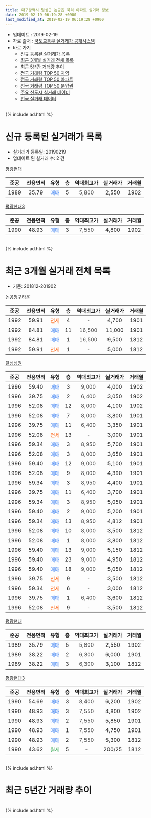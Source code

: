 ```yaml
---
title: 대구광역시 달성군 논공읍 북리 아파트 실거래 정보
date: 2019-02-19 06:19:28 +0900
last_modified_at: 2019-02-19 06:19:28 +0900
---
```


* 업데이트 : 2019-02-19
* 자료 출처 : [국토교통부 실거래가 공개시스템](http://rt.molit.go.kr)
* 바로 가기
    * [신규 등록된 실거래가 목록](#신규-등록된-실거래가-목록)
    * [최근 3개월 실거래 전체 목록](#최근-3개월-실거래-전체-목록)
    * [최근 5년간 거래량 추이](#최근-5년간-거래량-추이)
    * [전국 거래량 TOP 50 지역](https://ayogom.github.io/apt-trade-info/최근-3개월-전국에서-가장-거래가-많이-발생한-지역)
    * [전국 거래량 TOP 50 아파트](https://ayogom.github.io/apt-trade-info/최근-3개월-전국에서-가장-거래가-많이-발생한-아파트)
    * [전국 거래량 TOP 50 분양권](https://ayogom.github.io/apt-trade-info/최근-3개월-전국에서-가장-거래가-많이-발생한-분양권)
    * [주요 신도시 실거래 데이터](https://ayogom.github.io/apt-trade-info/주요-신도시)
    * [전국 실거래 데이터](https://ayogom.github.io/apt-trade-info/전국)
<br>
{% include ad.html %}
<br>

# 신규 등록된 실거래가 목록
* 실거래가 등록일: 20190219
* 업데이트 된 실거래 수: 2 건


[평광현대](https://search.naver.com/search.naver?query=%EB%8C%80%EA%B5%AC%EA%B4%91%EC%97%AD%EC%8B%9C+%EB%8B%AC%EC%84%B1%EA%B5%B0+%EB%85%BC%EA%B3%B5%EC%9D%8D+%EB%B6%81%EB%A6%AC+%ED%8F%89%EA%B4%91%ED%98%84%EB%8C%80)

|준공|전용면적|유형|층|역대최고가|실거래가|거래월|
|:---:|:---:|:---:|:---:|:---:|:---:|:---:|
|1989|35.79|<span style="color:#4285f3">매매</span>|5|<span style="color:#444444">5,800</span>|2,550|1902|

[평광현대3](https://search.naver.com/search.naver?query=%EB%8C%80%EA%B5%AC%EA%B4%91%EC%97%AD%EC%8B%9C+%EB%8B%AC%EC%84%B1%EA%B5%B0+%EB%85%BC%EA%B3%B5%EC%9D%8D+%EB%B6%81%EB%A6%AC+%ED%8F%89%EA%B4%91%ED%98%84%EB%8C%803)

|준공|전용면적|유형|층|역대최고가|실거래가|거래월|
|:---:|:---:|:---:|:---:|:---:|:---:|:---:|
|1990|48.93|<span style="color:#4285f3">매매</span>|3|<span style="color:#444444">7,550</span>|4,800|1902|


<br>
{% include ad.html %}
<br>

# 최근 3개월 실거래 전체 목록
* 기준: 201812-201902


[논공청구타운](https://search.naver.com/search.naver?query=%EB%8C%80%EA%B5%AC%EA%B4%91%EC%97%AD%EC%8B%9C+%EB%8B%AC%EC%84%B1%EA%B5%B0+%EB%85%BC%EA%B3%B5%EC%9D%8D+%EB%B6%81%EB%A6%AC+%EB%85%BC%EA%B3%B5%EC%B2%AD%EA%B5%AC%ED%83%80%EC%9A%B4)

|준공|전용면적|유형|층|역대최고가|실거래가|거래월|
|:---:|:---:|:---:|:---:|:---:|:---:|:---:|
|1992|59.91|<span style="color:#ff5a00">전세</span>|4|<span style="color:#444444">-</span>|4,700|1901|
|1992|84.81|<span style="color:#4285f3">매매</span>|11|<span style="color:#444444">16,500</span>|11,000|1901|
|1992|84.81|<span style="color:#4285f3">매매</span>|1|<span style="color:#444444">16,500</span>|9,500|1812|
|1992|59.91|<span style="color:#ff5a00">전세</span>|1|<span style="color:#444444">-</span>|5,000|1812|

[달성성원](https://search.naver.com/search.naver?query=%EB%8C%80%EA%B5%AC%EA%B4%91%EC%97%AD%EC%8B%9C+%EB%8B%AC%EC%84%B1%EA%B5%B0+%EB%85%BC%EA%B3%B5%EC%9D%8D+%EB%B6%81%EB%A6%AC+%EB%8B%AC%EC%84%B1%EC%84%B1%EC%9B%90)

|준공|전용면적|유형|층|역대최고가|실거래가|거래월|
|:---:|:---:|:---:|:---:|:---:|:---:|:---:|
|1996|59.40|<span style="color:#4285f3">매매</span>|3|<span style="color:#444444">9,000</span>|4,000|1902|
|1996|39.75|<span style="color:#4285f3">매매</span>|2|<span style="color:#444444">6,400</span>|3,050|1902|
|1996|52.08|<span style="color:#4285f3">매매</span>|12|<span style="color:#444444">8,000</span>|4,100|1902|
|1996|52.08|<span style="color:#4285f3">매매</span>|7|<span style="color:#444444">8,000</span>|3,800|1901|
|1996|39.75|<span style="color:#4285f3">매매</span>|11|<span style="color:#444444">6,400</span>|3,350|1901|
|1996|52.08|<span style="color:#ff5a00">전세</span>|13|<span style="color:#444444">-</span>|3,000|1901|
|1996|59.34|<span style="color:#4285f3">매매</span>|3|<span style="color:#444444">8,950</span>|5,700|1901|
|1996|52.08|<span style="color:#4285f3">매매</span>|3|<span style="color:#444444">8,000</span>|3,650|1901|
|1996|59.40|<span style="color:#4285f3">매매</span>|12|<span style="color:#444444">9,000</span>|5,100|1901|
|1996|52.08|<span style="color:#4285f3">매매</span>|9|<span style="color:#444444">8,000</span>|4,390|1901|
|1996|59.34|<span style="color:#4285f3">매매</span>|3|<span style="color:#444444">8,950</span>|4,400|1901|
|1996|39.75|<span style="color:#4285f3">매매</span>|11|<span style="color:#444444">6,400</span>|3,700|1901|
|1996|59.34|<span style="color:#4285f3">매매</span>|3|<span style="color:#444444">8,950</span>|5,050|1901|
|1996|59.40|<span style="color:#4285f3">매매</span>|2|<span style="color:#444444">9,000</span>|5,200|1901|
|1996|59.34|<span style="color:#4285f3">매매</span>|13|<span style="color:#444444">8,950</span>|4,812|1901|
|1996|52.08|<span style="color:#4285f3">매매</span>|10|<span style="color:#444444">8,000</span>|3,500|1812|
|1996|52.08|<span style="color:#4285f3">매매</span>|1|<span style="color:#444444">8,000</span>|3,800|1812|
|1996|59.40|<span style="color:#4285f3">매매</span>|13|<span style="color:#444444">9,000</span>|5,150|1812|
|1996|59.40|<span style="color:#4285f3">매매</span>|23|<span style="color:#444444">9,000</span>|4,950|1812|
|1996|59.40|<span style="color:#4285f3">매매</span>|18|<span style="color:#444444">9,000</span>|5,050|1812|
|1996|39.75|<span style="color:#ff5a00">전세</span>|9|<span style="color:#444444">-</span>|3,500|1812|
|1996|59.34|<span style="color:#ff5a00">전세</span>|6|<span style="color:#444444">-</span>|3,000|1812|
|1996|39.75|<span style="color:#4285f3">매매</span>|1|<span style="color:#444444">6,400</span>|3,600|1812|
|1996|52.08|<span style="color:#ff5a00">전세</span>|9|<span style="color:#444444">-</span>|3,500|1812|

[평광현대](https://search.naver.com/search.naver?query=%EB%8C%80%EA%B5%AC%EA%B4%91%EC%97%AD%EC%8B%9C+%EB%8B%AC%EC%84%B1%EA%B5%B0+%EB%85%BC%EA%B3%B5%EC%9D%8D+%EB%B6%81%EB%A6%AC+%ED%8F%89%EA%B4%91%ED%98%84%EB%8C%80)

|준공|전용면적|유형|층|역대최고가|실거래가|거래월|
|:---:|:---:|:---:|:---:|:---:|:---:|:---:|
|1989|35.79|<span style="color:#4285f3">매매</span>|5|<span style="color:#444444">5,800</span>|2,550|1902|
|1989|38.22|<span style="color:#4285f3">매매</span>|2|<span style="color:#444444">6,300</span>|6,000|1901|
|1989|38.22|<span style="color:#4285f3">매매</span>|3|<span style="color:#444444">6,300</span>|3,100|1812|

[평광현대3](https://search.naver.com/search.naver?query=%EB%8C%80%EA%B5%AC%EA%B4%91%EC%97%AD%EC%8B%9C+%EB%8B%AC%EC%84%B1%EA%B5%B0+%EB%85%BC%EA%B3%B5%EC%9D%8D+%EB%B6%81%EB%A6%AC+%ED%8F%89%EA%B4%91%ED%98%84%EB%8C%803)

|준공|전용면적|유형|층|역대최고가|실거래가|거래월|
|:---:|:---:|:---:|:---:|:---:|:---:|:---:|
|1990|54.69|<span style="color:#4285f3">매매</span>|3|<span style="color:#444444">8,400</span>|6,200|1902|
|1990|48.93|<span style="color:#4285f3">매매</span>|3|<span style="color:#444444">7,550</span>|4,800|1902|
|1990|48.93|<span style="color:#4285f3">매매</span>|2|<span style="color:#444444">7,550</span>|5,850|1901|
|1990|48.93|<span style="color:#4285f3">매매</span>|1|<span style="color:#444444">7,550</span>|4,750|1901|
|1990|48.93|<span style="color:#4285f3">매매</span>|2|<span style="color:#444444">7,550</span>|5,300|1812|
|1990|43.62|<span style="color:#34a853">월세</span>|5|<span style="color:#444444">-</span>|200/25|1812|


<br>
{% include ad.html %}
<br>

# 최근 5년간 거래량 추이


<div style="width:100%;">
    <canvas id="deal_progress" height="200"></canvas>
</div>

<script>
new Chart(document.getElementById("deal_progress"), {
    type: 'line',
    data: {
        labels: ['201402','201403','201404','201405','201406','201407','201408','201409','201410','201411','201412','201501','201502','201503','201504','201505','201506','201507','201508','201509','201510','201511','201512','201601','201602','201603','201604','201605','201606','201607','201608','201609','201610','201611','201612','201701','201702','201703','201704','201705','201706','201707','201708','201709','201710','201711','201712','201801','201802','201803','201804','201805','201806','201807','201808','201809','201810','201811','201812','201901','201902'],
        datasets: [{
            label: '매매',
            pointRadius: 1,
            data: [33, 25, 17, 24, 17, 9, 16, 30, 27, 13, 18, 12, 18, 31, 17, 23, 31, 19, 12, 15, 22, 15, 12, 13, 13, 13, 12, 18, 24, 19, 27, 14, 17, 15, 11, 16, 19, 15, 17, 13, 16, 18, 10, 10, 10, 14, 7, 17, 11, 11, 9, 11, 6, 12, 13, 11, 15, 17, 9, 15, 6],
            borderColor: "rgba(255, 201, 14, 1)",
            backgroundColor: "rgba(255, 201, 14, 0.5)",
            fill: false,
            lineTension: 0
        },{
            label: '전월세',
            pointRadius: 1,
            data: [13, 23, 12, 13, 6, 13, 17, 17, 12, 13, 7, 4, 10, 11, 10, 11, 8, 10, 7, 9, 11, 10, 11, 9, 10, 5, 7, 11, 5, 3, 10, 5, 12, 6, 2, 3, 9, 14, 2, 8, 5, 7, 5, 6, 6, 4, 4, 6, 7, 3, 8, 7, 1, 0, 7, 3, 5, 5, 5, 2, 0],
            borderColor: "rgba(0, 141, 185, 1)",
            backgroundColor: "rgba(0, 141, 185, 0.5)",
            fill: false,
            lineTension: 0
        }
        ]
    },
    options: {
        responsive: true,
        title: {
            display: false
        },
        tooltips: {
            mode: 'index',
            intersect: false
        },
        hover: {
            mode: 'nearest',
            intersect: true
        },
        scales: {
            xAxes: [{
                display: true,
                scaleLabel: {
                    display: true,
                    labelString: '년/월'
                }
            }],
            yAxes: [{
                display: true,
                ticks: {
                    suggestedMin: 0,
                },
                scaleLabel: {
                    display: true,
                    labelString: '실거래 수'
                }
            }]
        }
    }
});

</script>


<br>
{% include ad.html %}
<br>


